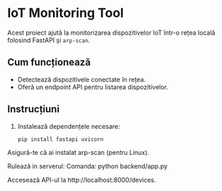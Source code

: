 # IoT Monitoring Tool

Acest proiect ajută la monitorizarea dispozitivelor IoT într-o rețea locală folosind FastAPI și `arp-scan`.

## Cum funcționează
- Detectează dispozitivele conectate în rețea.
- Oferă un endpoint API pentru listarea dispozitivelor.

## Instrucțiuni
1. Instalează dependențele necesare:
   ```bash
   pip install fastapi uvicorn

Asigură-te că ai instalat arp-scan (pentru Linux).

Rulează in serverul:
Comanda:   python backend/app.py

Accesează API-ul la http://localhost:8000/devices.
         

